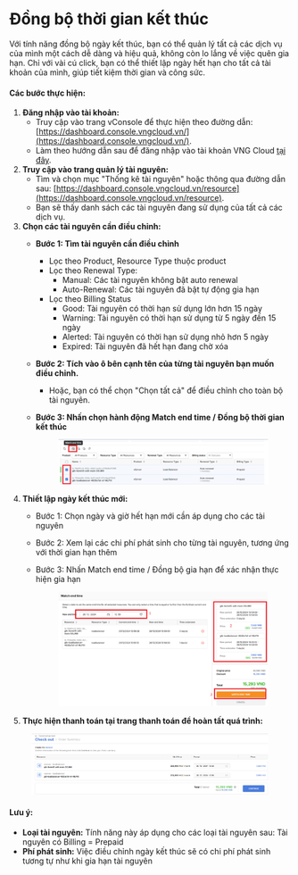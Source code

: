 # Đồng bộ thời gian kết thúc

Với tính năng đồng bộ ngày kết thúc, bạn có thể quản lý tất cả các dịch vụ của mình một cách dễ dàng và hiệu quả, không còn lo lắng về việc quên gia hạn. Chỉ với vài cú click, bạn có thể thiết lập ngày hết hạn cho tất cả tài khoản của mình, giúp tiết kiệm thời gian và công sức.

#### **Các bước thực hiện:**

1. **Đăng nhập vào tài khoản:**
   * Truy cập vào trang vConsole để thực hiện theo đường dẫn: [https://dashboard.console.vngcloud.vn/](https://dashboard.console.vngcloud.vn/).
   * Làm theo hướng dẫn sau để đăng nhập vào tài khoản VNG Cloud [tại đây](../../../../identity-and-access-management-iam/cac-loai-dinh-danh-iam/tai-khoan-user-accounts/cach-dang-nhap-vao-vng-cloud.md).
2. **Truy cập vào trang quản lý tài nguyên:**
   * Tìm và chọn mục "Thống kê tài nguyên" hoặc thông qua đường dẫn sau: [https://dashboard.console.vngcloud.vn/resource](https://dashboard.console.vngcloud.vn/resource).
   * Bạn sẽ thấy danh sách các tài nguyên đang sử dụng của tất cả các dịch vụ.
3. **Chọn các tài nguyên cần điều chỉnh:**
   * **Bước 1: Tìm tài nguyên cần điều chỉnh**
     * Lọc theo Product, Resource Type thuộc product
     * Lọc theo Renewal Type:
       * Manual: Các tài nguyên không bật auto renewal
       * Auto-Renewal: Các tài nguyên đã bật tự động gia hạn
     * Lọc theo Billing Status
       * Good: Tài nguyên có thời hạn sử dụng lớn hơn 15 ngày
       * Warning: Tài nguyên có thời hạn sử dụng từ 5 ngày đến 15 ngày
       * Alerted: Tài nguyên có thời hạn sử dụng nhỏ hơn 5 ngày
       * Expired: Tài nguyên đã hết hạn đang chờ xóa
   * **Bước 2: Tích vào ô bên cạnh tên của từng tài nguyên bạn muốn điều chỉnh.**
     * Hoặc, bạn có thể chọn "Chọn tất cả" để điều chỉnh cho toàn bộ tài nguyên.
   *   **Bước 3: Nhấn chọn hành động Match end time / Đồng bộ thời gian kết thúc**&#x20;

       <figure><img src="../../../../.gitbook/assets/image (21) (1) (1).png" alt=""><figcaption></figcaption></figure>
4. **Thiết lập ngày kết thúc mới:**
   * Bước 1: Chọn ngày và giờ hết hạn mới cần áp dụng cho các tài nguyên
   * Bước 2: Xem lại các chi phí phát sinh cho từng tài nguyên, tương ứng với thời gian hạn thêm
   *   Bước 3: Nhấn Match end time / Đồng bộ gia hạn để xác nhận thực hiện gia hạn

       <figure><img src="../../../../.gitbook/assets/image (1) (1) (1) (1) (1) (1) (1) (1) (1) (1) (1) (1) (1) (1) (1) (1) (1) (1) (1).png" alt=""><figcaption></figcaption></figure>
5. **Thực hiện thanh toán tại trang thanh toán để hoàn tất quá trình:**

<figure><img src="../../../../.gitbook/assets/image (2) (1) (1) (1) (1) (1) (1) (1) (1) (1) (1) (1) (1) (1).png" alt=""><figcaption></figcaption></figure>

#### **Lưu ý:**

* **Loại tài nguyên:** Tính năng này áp dụng cho các loại tài nguyên sau: Tài nguyên có Billing = Prepaid
* **Phí phát sinh:** Việc điều chỉnh ngày kết thúc sẽ có chi phí phát sinh tương tự như khi gia hạn tài nguyên
